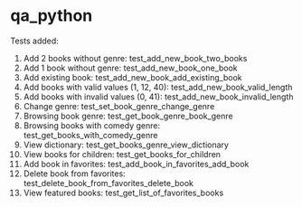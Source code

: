 # qa_python
Tests added:
1. Add 2 books without genre: test_add_new_book_two_books
2. Add 1 book without genre: test_add_new_book_one_book
3. Add existing book: test_add_new_book_add_existing_book
4. Add books with valid values (1, 12, 40): test_add_new_book_valid_length
5. Add books with invalid values (0, 41): test_add_new_book_invalid_length
6. Change genre: test_set_book_genre_change_genre
7. Browsing book genre: test_get_book_genre_book_genre
8. Browsing books with comedy genre: test_get_books_with_comedy_genre
9. View dictionary: test_get_books_genre_view_dictionary
10. View books for children: test_get_books_for_children  
11. Add book in favorites: test_add_book_in_favorites_add_book
12. Delete book from favorites: test_delete_book_from_favorites_delete_book
13. View featured books: test_get_list_of_favorites_books 
